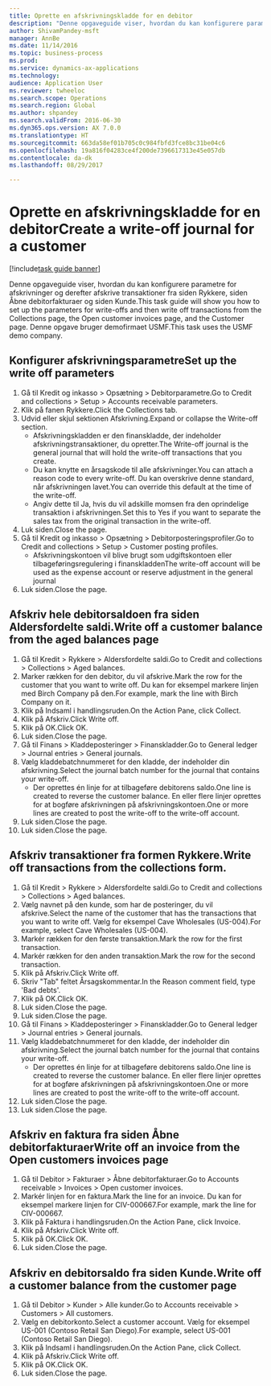 ```yaml
--- 
title: Oprette en afskrivningskladde for en debitor
description: "Denne opgaveguide viser, hvordan du kan konfigurere parametre for afskrivninger og derefter afskrive transaktioner fra siden Rykkere, siden Åbne debitorfakturaer og siden Kunde."
author: ShivamPandey-msft
manager: AnnBe
ms.date: 11/14/2016
ms.topic: business-process
ms.prod: 
ms.service: dynamics-ax-applications
ms.technology: 
audience: Application User
ms.reviewer: twheeloc
ms.search.scope: Operations
ms.search.region: Global
ms.author: shpandey
ms.search.validFrom: 2016-06-30
ms.dyn365.ops.version: AX 7.0.0
ms.translationtype: HT
ms.sourcegitcommit: 663da58ef01b705c0c984fbfd3fce8bc31be04c6
ms.openlocfilehash: 19a816f04283ce4f200de7396617313e45e057db
ms.contentlocale: da-dk
ms.lasthandoff: 08/29/2017

---
```

# <a name="create-a-write-off-journal-for-a-customer"></a><span data-ttu-id="dd54f-103">Oprette en afskrivningskladde for en debitor</span><span class="sxs-lookup"><span data-stu-id="dd54f-103">Create a write-off journal for a customer</span></span>

[!include[task guide banner](../../includes/task-guide-banner.md)]

<span data-ttu-id="dd54f-104">Denne opgaveguide viser, hvordan du kan konfigurere parametre for afskrivninger og derefter afskrive transaktioner fra siden Rykkere, siden Åbne debitorfakturaer og siden Kunde.</span><span class="sxs-lookup"><span data-stu-id="dd54f-104">This task guide will show you how to set up the parameters for write-offs and then write off transactions from the Collections page, the Open customer invoices page, and the Customer page.</span></span> <span data-ttu-id="dd54f-105">Denne opgave bruger demofirmaet USMF.</span><span class="sxs-lookup"><span data-stu-id="dd54f-105">This task uses the USMF demo company.</span></span>


## <a name="set-up-the-write-off-parameters"></a><span data-ttu-id="dd54f-106">Konfigurer afskrivningsparametre</span><span class="sxs-lookup"><span data-stu-id="dd54f-106">Set up the write off parameters</span></span>
1. <span data-ttu-id="dd54f-107">Gå til Kredit og inkasso > Opsætning > Debitorparametre.</span><span class="sxs-lookup"><span data-stu-id="dd54f-107">Go to Credit and collections > Setup > Accounts receivable parameters.</span></span>
2. <span data-ttu-id="dd54f-108">Klik på fanen Rykkere.</span><span class="sxs-lookup"><span data-stu-id="dd54f-108">Click the Collections tab.</span></span>
3. <span data-ttu-id="dd54f-109">Udvid eller skjul sektionen Afskrivning.</span><span class="sxs-lookup"><span data-stu-id="dd54f-109">Expand or collapse the Write-off section.</span></span>
    * <span data-ttu-id="dd54f-110">Afskrivningskladden er den finanskladde, der indeholder afskrivningstransaktioner, du opretter.</span><span class="sxs-lookup"><span data-stu-id="dd54f-110">The Write-off journal is the general journal that will hold the write-off transactions that you create.</span></span>  
    * <span data-ttu-id="dd54f-111">Du kan knytte en årsagskode til alle afskrivninger.</span><span class="sxs-lookup"><span data-stu-id="dd54f-111">You can attach a reason code to every write-off.</span></span> <span data-ttu-id="dd54f-112">Du kan overskrive denne standard, når afskrivningen lavet.</span><span class="sxs-lookup"><span data-stu-id="dd54f-112">You can override this default at the time of the write-off.</span></span>  
    * <span data-ttu-id="dd54f-113">Angiv dette til Ja, hvis du vil adskille momsen fra den oprindelige transaktion i afskrivningen.</span><span class="sxs-lookup"><span data-stu-id="dd54f-113">Set this to Yes if you want to separate the sales tax from the original transaction in the write-off.</span></span>  
4. <span data-ttu-id="dd54f-114">Luk siden.</span><span class="sxs-lookup"><span data-stu-id="dd54f-114">Close the page.</span></span>
5. <span data-ttu-id="dd54f-115">Gå til Kredit og inkasso > Opsætning > Debitorposteringsprofiler.</span><span class="sxs-lookup"><span data-stu-id="dd54f-115">Go to Credit and collections > Setup > Customer posting profiles.</span></span>
    * <span data-ttu-id="dd54f-116">Afskrivningskontoen vil blive brugt som udgiftskontoen eller tilbageføringsregulering i finanskladden</span><span class="sxs-lookup"><span data-stu-id="dd54f-116">The write-off account will be used as the expense account or reserve adjustment in the general journal</span></span>   
6. <span data-ttu-id="dd54f-117">Luk siden.</span><span class="sxs-lookup"><span data-stu-id="dd54f-117">Close the page.</span></span>

## <a name="write-off-a-customer-balance-from-the-aged-balances-page"></a><span data-ttu-id="dd54f-118">Afskriv hele debitorsaldoen fra siden Aldersfordelte saldi.</span><span class="sxs-lookup"><span data-stu-id="dd54f-118">Write off a customer balance from the aged balances page</span></span>
1. <span data-ttu-id="dd54f-119">Gå til Kredit > Rykkere > Aldersfordelte saldi.</span><span class="sxs-lookup"><span data-stu-id="dd54f-119">Go to Credit and collections > Collections > Aged balances.</span></span>
2. <span data-ttu-id="dd54f-120">Marker rækken for den debitor, du vil afskrive.</span><span class="sxs-lookup"><span data-stu-id="dd54f-120">Mark the row for the customer that you want to write off.</span></span> <span data-ttu-id="dd54f-121">Du kan for eksempel markere linjen med Birch Company på den.</span><span class="sxs-lookup"><span data-stu-id="dd54f-121">For example, mark the line with Birch Company on it.</span></span>
3. <span data-ttu-id="dd54f-122">Klik på Indsaml i handlingsruden.</span><span class="sxs-lookup"><span data-stu-id="dd54f-122">On the Action Pane, click Collect.</span></span>
4. <span data-ttu-id="dd54f-123">Klik på Afskriv.</span><span class="sxs-lookup"><span data-stu-id="dd54f-123">Click Write off.</span></span>
5. <span data-ttu-id="dd54f-124">Klik på OK.</span><span class="sxs-lookup"><span data-stu-id="dd54f-124">Click OK.</span></span>
6. <span data-ttu-id="dd54f-125">Luk siden.</span><span class="sxs-lookup"><span data-stu-id="dd54f-125">Close the page.</span></span>
7. <span data-ttu-id="dd54f-126">Gå til Finans > Kladdeposteringer > Finanskladder.</span><span class="sxs-lookup"><span data-stu-id="dd54f-126">Go to General ledger > Journal entries > General journals.</span></span>
8. <span data-ttu-id="dd54f-127">Vælg kladdebatchnummeret for den kladde, der indeholder din afskrivning.</span><span class="sxs-lookup"><span data-stu-id="dd54f-127">Select the journal batch number for the journal that contains your write-off.</span></span>
    * <span data-ttu-id="dd54f-128">Der oprettes én linje for at tilbageføre debitorens saldo.</span><span class="sxs-lookup"><span data-stu-id="dd54f-128">One line is created to reverse the customer balance.</span></span> <span data-ttu-id="dd54f-129">En eller flere linjer oprettes for at bogføre afskrivningen på afskrivningskontoen.</span><span class="sxs-lookup"><span data-stu-id="dd54f-129">One or more lines are created to post the write-off to the write-off account.</span></span>  
9. <span data-ttu-id="dd54f-130">Luk siden.</span><span class="sxs-lookup"><span data-stu-id="dd54f-130">Close the page.</span></span>
10. <span data-ttu-id="dd54f-131">Luk siden.</span><span class="sxs-lookup"><span data-stu-id="dd54f-131">Close the page.</span></span>

## <a name="write-off-transactions-from-the-collections-form"></a><span data-ttu-id="dd54f-132">Afskriv transaktioner fra formen Rykkere.</span><span class="sxs-lookup"><span data-stu-id="dd54f-132">Write off transactions from the collections form.</span></span>
1. <span data-ttu-id="dd54f-133">Gå til Kredit > Rykkere > Aldersfordelte saldi.</span><span class="sxs-lookup"><span data-stu-id="dd54f-133">Go to Credit and collections > Collections > Aged balances.</span></span>
2. <span data-ttu-id="dd54f-134">Vælg navnet på den kunde, som har de posteringer, du vil afskrive.</span><span class="sxs-lookup"><span data-stu-id="dd54f-134">Select the name of the customer that has the transactions that you want to write off.</span></span> <span data-ttu-id="dd54f-135">Vælg for eksempel Cave Wholesales (US-004).</span><span class="sxs-lookup"><span data-stu-id="dd54f-135">For example, select Cave Wholesales (US-004).</span></span>
3. <span data-ttu-id="dd54f-136">Markér rækken for den første transaktion.</span><span class="sxs-lookup"><span data-stu-id="dd54f-136">Mark the row for the first transaction.</span></span>
4. <span data-ttu-id="dd54f-137">Markér rækken for den anden transaktion.</span><span class="sxs-lookup"><span data-stu-id="dd54f-137">Mark the row for the second transaction.</span></span>
5. <span data-ttu-id="dd54f-138">Klik på Afskriv.</span><span class="sxs-lookup"><span data-stu-id="dd54f-138">Click Write off.</span></span>
6. <span data-ttu-id="dd54f-139">Skriv "Tab" feltet Årsagskommentar.</span><span class="sxs-lookup"><span data-stu-id="dd54f-139">In the Reason comment field, type 'Bad debts'.</span></span>
7. <span data-ttu-id="dd54f-140">Klik på OK.</span><span class="sxs-lookup"><span data-stu-id="dd54f-140">Click OK.</span></span>
8. <span data-ttu-id="dd54f-141">Luk siden.</span><span class="sxs-lookup"><span data-stu-id="dd54f-141">Close the page.</span></span>
9. <span data-ttu-id="dd54f-142">Luk siden.</span><span class="sxs-lookup"><span data-stu-id="dd54f-142">Close the page.</span></span>
10. <span data-ttu-id="dd54f-143">Gå til Finans > Kladdeposteringer > Finanskladder.</span><span class="sxs-lookup"><span data-stu-id="dd54f-143">Go to General ledger > Journal entries > General journals.</span></span>
11. <span data-ttu-id="dd54f-144">Vælg kladdebatchnummeret for den kladde, der indeholder din afskrivning.</span><span class="sxs-lookup"><span data-stu-id="dd54f-144">Select the journal batch number for the journal that contains your write-off.</span></span>
    * <span data-ttu-id="dd54f-145">Der oprettes én linje for at tilbageføre debitorens saldo.</span><span class="sxs-lookup"><span data-stu-id="dd54f-145">One line is created to reverse the customer balance.</span></span> <span data-ttu-id="dd54f-146">En eller flere linjer oprettes for at bogføre afskrivningen på afskrivningskontoen.</span><span class="sxs-lookup"><span data-stu-id="dd54f-146">One or more lines are created to post the write-off to the write-off account.</span></span>  
12. <span data-ttu-id="dd54f-147">Luk siden.</span><span class="sxs-lookup"><span data-stu-id="dd54f-147">Close the page.</span></span>
13. <span data-ttu-id="dd54f-148">Luk siden.</span><span class="sxs-lookup"><span data-stu-id="dd54f-148">Close the page.</span></span>

## <a name="write-off-an-invoice-from-the-open-customers-invoices-page"></a><span data-ttu-id="dd54f-149">Afskriv en faktura fra siden Åbne debitorfakturaer</span><span class="sxs-lookup"><span data-stu-id="dd54f-149">Write off an invoice from the Open customers invoices page</span></span>
1. <span data-ttu-id="dd54f-150">Gå til Debitor > Fakturaer > Åbne debitorfakturaer.</span><span class="sxs-lookup"><span data-stu-id="dd54f-150">Go to Accounts receivable > Invoices > Open customer invoices.</span></span>
2. <span data-ttu-id="dd54f-151">Markér linjen for en faktura.</span><span class="sxs-lookup"><span data-stu-id="dd54f-151">Mark the line for an invoice.</span></span> <span data-ttu-id="dd54f-152">Du kan for eksempel markere linjen for CIV-000667.</span><span class="sxs-lookup"><span data-stu-id="dd54f-152">For example, mark the line for CIV-000667.</span></span>
3. <span data-ttu-id="dd54f-153">Klik på Faktura i handlingsruden.</span><span class="sxs-lookup"><span data-stu-id="dd54f-153">On the Action Pane, click Invoice.</span></span>
4. <span data-ttu-id="dd54f-154">Klik på Afskriv.</span><span class="sxs-lookup"><span data-stu-id="dd54f-154">Click Write off.</span></span>
5. <span data-ttu-id="dd54f-155">Klik på OK.</span><span class="sxs-lookup"><span data-stu-id="dd54f-155">Click OK.</span></span>
6. <span data-ttu-id="dd54f-156">Luk siden.</span><span class="sxs-lookup"><span data-stu-id="dd54f-156">Close the page.</span></span>

## <a name="write-off-a-customer-balance-from-the-customer-page"></a><span data-ttu-id="dd54f-157">Afskriv en debitorsaldo fra siden Kunde.</span><span class="sxs-lookup"><span data-stu-id="dd54f-157">Write off a customer balance from the customer page</span></span>
1. <span data-ttu-id="dd54f-158">Gå til Debitor > Kunder > Alle kunder.</span><span class="sxs-lookup"><span data-stu-id="dd54f-158">Go to Accounts receivable > Customers > All customers.</span></span>
2. <span data-ttu-id="dd54f-159">Vælg en debitorkonto.</span><span class="sxs-lookup"><span data-stu-id="dd54f-159">Select a customer account.</span></span> <span data-ttu-id="dd54f-160">Vælg for eksempel US-001 (Contoso Retail San Diego).</span><span class="sxs-lookup"><span data-stu-id="dd54f-160">For example, select US-001 (Contoso Retail San Diego).</span></span>
3. <span data-ttu-id="dd54f-161">Klik på Indsaml i handlingsruden.</span><span class="sxs-lookup"><span data-stu-id="dd54f-161">On the Action Pane, click Collect.</span></span>
4. <span data-ttu-id="dd54f-162">Klik på Afskriv.</span><span class="sxs-lookup"><span data-stu-id="dd54f-162">Click Write off.</span></span>
5. <span data-ttu-id="dd54f-163">Klik på OK.</span><span class="sxs-lookup"><span data-stu-id="dd54f-163">Click OK.</span></span>
6. <span data-ttu-id="dd54f-164">Luk siden.</span><span class="sxs-lookup"><span data-stu-id="dd54f-164">Close the page.</span></span>


